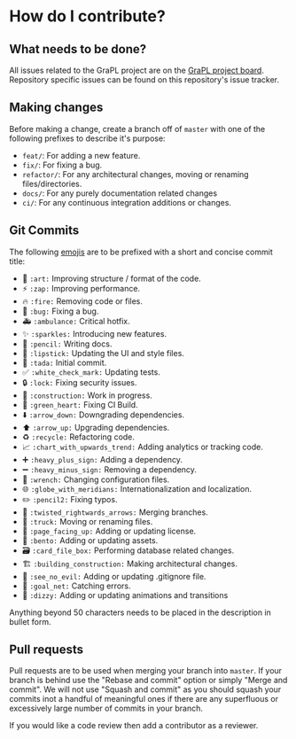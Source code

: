 # How do I contribute?

## What needs to be done?

All issues related to the GraPL project are on the 
[GraPL project board](https://github.com/users/DavidBakerEffendi/projects/2). Repository specific issues can be found on
this repository's issue tracker.

## Making changes
Before making a change, create a branch off of `master` with one of the following prefixes to describe it's purpose:
* `feat/`: For adding a new feature.
* `fix/`: For fixing a bug.
* `refactor/`: For any architectural changes, moving or renaming files/directories.
* `docs/`: For any purely documentation related changes
* `ci/`: For any continuous integration additions or changes.

## Git Commits
The following [emojis](https://gitmoji.carloscuesta.me/) are to be prefixed with a short and concise commit title:
* :art: `:art:` Improving structure / format of the code.
* :zap: `:zap:` Improving performance.
* :fire: `:fire:` Removing code or files.
* :bug: `:bug:` Fixing a bug.
* :ambulance: `:ambulance:` Critical hotfix.
* :sparkles: `:sparkles:` Introducing new features.
* :pencil: `:pencil:` Writing docs.
* :lipstick: `:lipstick:` Updating the UI and style files.
* :tada: `:tada:` Initial commit.
* :white_check_mark: `:white_check_mark:` Updating tests.
* :lock: `:lock:` Fixing security issues.
* :construction: `:construction:` Work in progress.
* :green_heart: `:green_heart:` Fixing CI Build.
* :arrow_down: `:arrow_down:` Downgrading dependencies.
* :arrow_up: `:arrow_up:` Upgrading dependencies.
* :recycle: `:recycle:` Refactoring code.
* :chart_with_upwards_trend: `:chart_with_upwards_trend:` Adding analytics or tracking code.
* :heavy_plus_sign: `:heavy_plus_sign:` Adding a dependency.
* :heavy_minus_sign: `:heavy_minus_sign:` Removing a dependency.
* :wrench: `:wrench:` Changing configuration files.
* :globe_with_meridians: `:globe_with_meridians:` Internationalization and localization.
* :pencil2: `:pencil2:` Fixing typos.
* :twisted_rightwards_arrows: `:twisted_rightwards_arrows:` Merging branches.
* :truck: `:truck:` Moving or renaming files.
* :page_facing_up: `:page_facing_up:` Adding or updating license.
* :bento: `:bento:` Adding or updating assets.
* :card_file_box: `:card_file_box:` Performing database related changes.
* :building_construction: `:building_construction:` Making architectural changes.
* :see_no_evil: `:see_no_evil:` Adding or updating .gitignore file.
* :goal_net: `:goal_net:` Catching errors.
* :dizzy: `:dizzy:` Adding or updating animations and transitions

Anything beyond 50 characters needs to be placed in the description in bullet form.

## Pull requests
Pull requests are to be used when merging your branch into `master`. If your branch is behind use the "Rebase and commit" option
or simply "Merge and commit". We will not use "Squash and commit" as you should squash your commits inot a handful of meaningful ones
if there are any superfluous or excessively large number of commits in your branch.

If you would like a code review then add a contributor as a reviewer.
